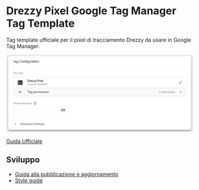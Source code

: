 # Drezzy Pixel Google Tag Manager Tag Template

Tag template ufficiale per il pixel di tracciamento Drezzy da usare in Google Tag Manager.

![Tag Screenshot](tag-screenshot.png)



[Guida Ufficiale](https://drezzy.it/...)

## Sviluppo

- [Guida alla pubblicazione e aggiornamento](https://developers.google.com/tag-platform/tag-manager/templates/gallery#upload_to_github)
- [Style guide](https://developers.google.com/tag-platform/tag-manager/templates/style) 
